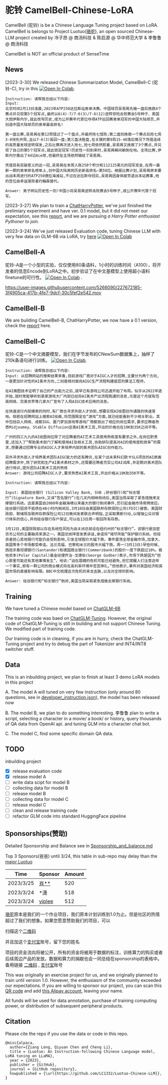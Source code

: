 # 驼铃 CamelBell-Chinese-LoRA

CamelBell (驼铃) is be a Chinese Language Tuning project based on LoRA. CamelBell is belongs to Project Luotuo([骆驼](https://github.com/LC1332/Luotuo-Chinese-LLM)), an open sourced Chinese-LLM project created by 冷子昂 @ 商汤科技 &amp; 陈启源 @ 华中师范大学 &amp; 李鲁鲁 @ 商汤科技  

CamelBell is NOT an official product of SenseTime

## News

[2023-3-30] We released Chinese Summarization Model, CamelBell-C (驼铃-C), try in this <a href="https://colab.research.google.com/github/LC1332/Luotuo-Chinese-LLM/blob/main/notebook/TuoLingC_evaluation_code.ipynb" target="_parent"><img src="https://colab.research.google.com/assets/colab-badge.svg" alt="Open In Colab"/></a>.

```
Instruction: 请帮我总结以下内容:
Input: 
北京时间2月13日凌晨,2023年ATP250达拉斯站男单决赛。中国球员吴易昺先输一盘后挽救4个赛点并兑现第5个冠军点,最终以6(4)-7/7-6(3)/7-6(12)逆转惊险击败赛会5号种子、美国大炮伊斯内尔,就此改写历史,成为公开赛年代首位夺得ATP巡回赛男单冠军的中国大陆球员,并创造中国大陆球员的男单最高排名!

第一盘比赛,吴易昺在第12局错过了一个盘点,并最终抢七惜败;第二盘则挽救一个赛点后抢七局3-0领先开局,且以7-6(3)扳回一盘;第三盘决胜盘,在关键的第9局15-40落后情况下凭借连续的高质量发球逆转保发,之后比赛再次进入抢七,抢七局依然胶着,吴易昺又挽救了3个赛点,并兑现了自己的第5个冠军点,就此锁定冠军!历史性一刻到来时,吴易昺瞬间躺倒在地。全场比赛,伊斯内尔轰出了44记Ace球,但最终在主场依然输给了吴易昺。

凭借具有突破意义的这一冠,吴易昺在本周入账250个积分和112125美元的冠军奖金,在周一最新一期的男单排名榜单上,创中国大陆男网历史新高排名—第58位。根据比赛计划,吴易昺原本要出战本周进行的ATP250德拉海滩站,不过在达拉斯夺冠后,吴易昺因身体疲劳退出本站赛事,他的签位由幸运落败者约翰森替代。

Answer: 男子网坛历史性一刻!中国小将吴易昺逆转击败赛会5号种子,成公开赛年代首个冠军。
```


[2023-3-27] We plan to train a [ChatHarryPotter](https://github.com/LC1332/CamelBell-Chinese-LoRA/blob/main/data/HarryPotter/ShortReport.md), we've just finished the prelimiary experiment and have ver. 0.1 model, but it did not meet our expectation, see this [report](https://github.com/LC1332/CamelBell-Chinese-LoRA/blob/main/data/HarryPotter/ShortReport.md), and we are pursuing *a Harry Potter enthusiast Pythoner to join*.

[2023-3-24] We've just released Evaluation code, tuning Chinese LLM with very few data on GLM-6B via LoRA, try [here](https://colab.research.google.com/github/LC1332/CamelBell-Chinese-LoRA/blob/main/notebook/CamelBell_evaluation_code.ipynb) <a href="https://colab.research.google.com/github/LC1332/CamelBell-Chinese-LoRA/blob/main/notebook/CamelBell_evaluation_code.ipynb" target="_parent"><img src="https://colab.research.google.com/assets/colab-badge.svg" alt="Open In Colab"/></a>


## CamelBell-A

驼铃-A是一个小型的实验，仅仅使用80条语料，1小时的训练时间（A100），将开发者的信息Encode到LoRA之中。初步验证了在中文基模型上使用超小语料finetune的可行性。  <a href="https://colab.research.google.com/github/LC1332/CamelBell-Chinese-LoRA/blob/main/notebook/CamelBell_evaluation_code.ipynb" target="_parent"><img src="https://colab.research.google.com/assets/colab-badge.svg" alt="Open In Colab"/></a> .

https://user-images.githubusercontent.com/5266090/227672185-3f4905ca-417b-4fe7-9dcf-30c5fef2e542.mov

## CamelBell-B

We are building CamelBell-B, ChatHarryPotter, we now have a 0.1 version, check the [report](https://github.com/LC1332/CamelBell-Chinese-LoRA/blob/main/data/HarryPotter/ShortReport.md) here.

## CamelBell-C

驼铃-C是一个中文摘要模型，我们在字节发布的CNewSum数据集上，抽样了210k条语句进行训练。 <a href="https://colab.research.google.com/github/LC1332/Luotuo-Chinese-LLM/blob/main/notebook/TuoLingC_evaluation_code.ipynb" target="_parent"><img src="https://colab.research.google.com/assets/colab-badge.svg" alt="Open In Colab"/></a>.

```
Instruction: 请帮我总结以下内容:
Input: 从招聘网站的搜索结果来看,目前游戏厂商对于AIGC人才的招聘,主要分为两个方向,一是更加针对性的AI美术方向,二则是相对面向AIGC生产流程构建底层的算法工程师。

在AI画图技术证明了自己的产出能力之后,就早已有游戏公司迅速开始了布局。似乎从2022年底开始,就时常能够听到某家游戏大厂内部已经将AI美术产出流程跑通的消息,光是这个月就有恺英网络、完美世界等几家大厂宣布了入局AIGC技术应用的消息。

在快速进行内部摸索的同时,有厂商也寻求外部人才协助,想要实现AI绘图创作通路的快速落地。倘若在招聘网站上搜索AI绘画,将范围限定在“游戏”方面,就已经能看到不少相关职业。其中包括巨人网络、成都IGG、厦门梦加游戏等游戏厂商都放出了相应的岗位需求,要求应聘者熟悉Midjoumey、Stable Diffusion这类AI美术工具,开出的价格也在10K到35K之间不等。

广州的四三九九的AI绘图岗位除了对应聘者的AI艺术工具使用熟练度有要求之外,在岗位职责里,还加入了“帮助美术部门了解和使用AI及相关工具,协助研队提高对AI的使用度和效率”的需求,想要通过招聘专业的AIGC人才来培养内部的美术团队AIGC创作能力。

另外寻求外部人才培养美术团队AIGC能力的还有腾讯,在某个远未来科幻欧卡SLG项目的AI原画招聘需求中,除了研究和生产AI美术素材之外,还需要应聘者充实公司AI词库,并定期对美术团队进行培训,提升团队AI美术工具的熟练
Answer: 游戏公司招聘AIGC人才,要求熟悉AI美术工具,开出价格从10K到35K不等。
```

```
Instruction: 请帮我总结以下内容:

Input: 美国硅谷银行 (Silicon Valley Bank, SVB ;矽谷银行)和“标志银行”(Signature Bank,又译“签名银行”)在几天内相继倒闭后,美国当局采取了紧急措施来支撑银行系统。这是美国自2008年金融海啸以来最大的银行倒闭事件,恐引起金融市场骨牌效应。硅谷银行因资不抵债在48小时内倒闭后,3月10日由美国联邦存款保险公司(FDIC)接管。美国财政部、联储局及联邦存款保险公司12日晚间发表联合声明指,正采取果断行动,以增强公众对银行体系的信心,并向硅谷银行存户保证,可以在13日周一取回所有存款。

3月12日,美国财政部以存在系统性风险为由关闭总部设在纽约州的“标志银行”。该银行是加密货币公司的主要融资来源之一。美国总统拜登发表讲话,承诺将“竭尽所能”保护银行系统。但投资者担心其他银行可能仍会受到影响,引发全球股价大幅下跌。事件震荡全球金融市场,加拿大、英国等多个市场都受牵连。法兰克福、巴黎和米兰的股市大幅下跌。周一(3月13日)早些时候,西班牙桑坦德银行(Santander)和德国商业银行(Commerzbank)的股价一度下跌超过10%。极地资本(Polar Capital)基金经理乔治·戈德伯(George Godber)表示,市场下跌是因为“担心那里可能还有其他事情发生”。他说:“迫在眉睫的危机可能已经避免,但它提醒人们注意这样一个事实,即有一群公司的商业模式将在高利率环境中苦苦挣扎。”但他表示,事件对英国经济和英国市场的直接影响有限。BBC中文梳理这次危机的来龙去脉,以及对全球的影响。

Answer: 硅谷银行和“标志银行”倒闭,美国当局采取紧急措施支撑银行系统。
```

## Training

We have tuned a Chinese model based on [ChatGLM-6B](https://github.com/THUDM/ChatGLM-6B) 

The training code was baed on [ChatGLM-Tuning](https://github.com/mymusise/ChatGLM-Tuning). However, the original code of ChatGLM-Tuning is still in building and not support Chinese Tuning. We modified part of training code. 

Our training code is in cleaning, if you are in hurry, check the ChatGLM-Tuning project and try to debug the part of Tokenizer and INT4/INT8 switcher stuff.

## Data

This is an inbuilding project, we plan to finish at least 3 demo LoRA models in this project

A. The model A will tuned on very few instruction (only around 80 questions, see in [developer_instruction.json](data/developer_instruction.json)), the model has been released now

B. The model B, we plan to do something interesting. 李鲁鲁 plan to write a script, selecting a character in a movie/ a book/ or history, query thousands of QA data from OpenAI api. and tuning GLM into a character chat bot.

C. The model C, find some specific domain QA data.

## TODO

inbuilding project

- [x] release evaluation code
- [x] release model A
- [ ] write data scipt for model B
- [ ] collecting data for model B
- [ ] release model B
- [ ] collecting data for model C
- [ ] release model C
- [ ] clean and release training code
- [ ] refactor GLM code into standard HuggingFace pipeline 

## Sponsorships(赞助)

Detailed Sponsorship and Balance see in [Sponsorship_and_balance.md](https://github.com/LC1332/Luotuo-Chinese-LLM/blob/main/data/Sponsorship_and_balance.md)

Top 3 Sponsors(爸爸) until 3/24, this table in sub-repo may delay than the [major Luotuo](https://github.com/LC1332/Luotuo-Chinese-LLM)

| Time     | Sponsor     | Amount |
| --- | --- | --- |
| 2023/3/25 | [肖**]( https://github.com/mobe1978)  | 520 |
| 2023/3/24 | *潇      | 518    |
| 2023/3/24 | [yiplee](https://github.com/pandodao/botastic)  | 512 |

[骆驼](https://github.com/LC1332/Luotuo-Chinese-LLM)原本是我们的一个作业项目，我们原本计划训练到1.0为止。但是社区的热情超过了我们的想象。如果您愿意赞助我们的项目，可以

扫描这个[二维码](https://s1.imagehub.cc/images/2023/03/23/fba44d198f0bb887089b4d8739363c0b.jpeg)

并且加这个[支付宝](https://s1.imagehub.cc/images/2023/03/23/b69e4e47759132dd3d4bbafa7bd602aa.jpeg)账号，留下您的姓名

项目的资金流向将被公开，所有的资金将被用于数据的标注，训练算力的购买或者后续周边产品的发放。数据和算力的捐献也会一同总结在sponsorship的表格中。备用链接 [二维码](https://github.com/LC1332/Luotuo-Chinese-LLM/blob/main/image/sponser_QR_code.jpeg) , [支付宝](https://github.com/LC1332/Luotuo-Chinese-LLM/blob/main/image/alipay_friend.jpeg)账号

This was originally an exercise project for us, and we originally planned to train until version 1.0. However, the enthusiasm of the community exceeded our expectations. If you are willing to sponsor our project, you can scan this [QR code](https://github.com/LC1332/Luotuo-Chinese-LLM/blob/main/image/sponser_QR_code.jpeg)  and add [this Alipay account](https://github.com/LC1332/Chinese-alpaca-lora/blob/main/image/alipay_friend.jpeg), leaving your name.

All funds will be used for data annotation, purchase of training computing power, or distribution of subsequent peripheral products.

## Citation

Please cite the repo if you use the data or code in this repo.

```
@misc{alpaca,
  author={Ziang Leng, Qiyuan Chen and Cheng Li},
  title = {Luotuo: An Instruction-following Chinese Language model, LoRA tuning on LLaMA},
  year = {2023},
  publisher = {GitHub},
  journal = {GitHub repository},
  howpublished = {\url{https://github.com/LC1332/Luotuo-Chinese-LLM}},
}
```

